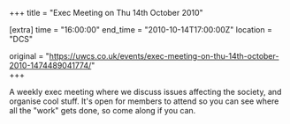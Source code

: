 +++
title = "Exec Meeting on Thu 14th October 2010"

[extra]
time = "16:00:00"
end_time = "2010-10-14T17:00:00Z"
location = "DCS"

original = "https://uwcs.co.uk/events/exec-meeting-on-thu-14th-october-2010-1474489041774/"    
+++

A weekly exec meeting where we discuss issues affecting the society, and organise cool stuff. It's open for members to attend so you can see where all the "work" gets done, so come along if you can.

